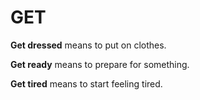 # GET


**Get dressed** means to put on clothes. 

**Get ready** means to prepare for something. 

**Get tired** means to start feeling tired.

